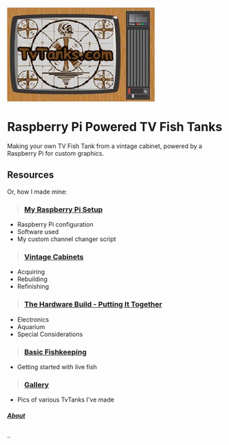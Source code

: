 <script async src="https://api.countapi.xyz/hit/tvtanks.com/visits?callback=cb"></script>

![TvTanks.com Logo](/assets/images/tvtanktv.JPG)

# Raspberry Pi Powered TV Fish Tanks

Making your own TV Fish Tank from a vintage cabinet, powered by a Raspberry Pi for custom graphics.

## Resources

Or, how I made mine:

> ### [My Raspberry Pi Setup](/pages/raspberry-pi.md)

- Raspberry Pi configuration
- Software used
- My custom channel changer script

> ### [Vintage Cabinets](/pages/vintage-cabinets.md)

- Acquiring
- Rebuilding
- Refinishing

> ### [The Hardware Build - Putting It Together](/pages/hardware.md)

- Electronics
- Aquarium
- Special Considerations

> ### [Basic Fishkeeping](/pages/fish.md)

- Getting started with live fish

> ### [Gallery](/pages/gallery.md)

- Pics of various TvTanks I've made

##### [About](/pages/about.md)

## <script>function cb(response) {document.getElementById('visits').innerText = response.value;}</script>

<script src="https://utteranc.es/client.js"
        repo="martinvicknair/tvtanks.com"
        issue-term="pathname"
        theme="github-light"
        crossorigin="anonymous"
        async>
</script>

<div id="visits">..</div>
